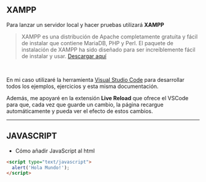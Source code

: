 ## XAMPP

Para lanzar un servidor local y hacer pruebas utilizará **XAMPP**
> XAMPP es una distribución de Apache completamente gratuita y fácil de instalar que contiene MariaDB, PHP y Perl. El paquete de instalación de XAMPP ha sido diseñado para ser increíblemente fácil de instalar y usar.
[Descargar aquí](https://www.apachefriends.org/es/download.html)

<br>

En mi caso utilizaré la herramienta [Visual Studio Code](https://code.visualstudio.com) para desarrollar todos los ejemplos, ejercicios y esta misma documentación.

Además, me apoyaré en la extensión **Live Reload** que ofrece el VSCode para que, cada vez que guarde un cambio, la página recargue automáticamente y pueda ver el efecto de estos cambios.

----
## JAVASCRIPT

* Cómo añadir JavaScript al html  

```html
<script type="text/javascript">
  alert('Hola Mundo!');
</script>
```


